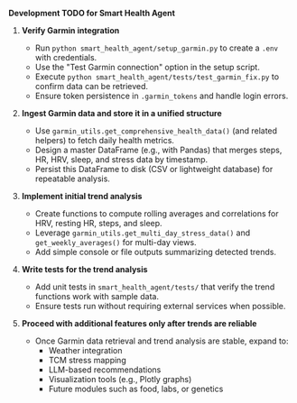 **Development TODO for Smart Health Agent**

1. **Verify Garmin integration**
   - Run `python smart_health_agent/setup_garmin.py` to create a `.env` with credentials.
   - Use the "Test Garmin connection" option in the setup script.
   - Execute `python smart_health_agent/tests/test_garmin_fix.py` to confirm data can be retrieved.
   - Ensure token persistence in `.garmin_tokens` and handle login errors.

2. **Ingest Garmin data and store it in a unified structure**
   - Use `garmin_utils.get_comprehensive_health_data()` (and related helpers) to fetch daily health metrics.
   - Design a master DataFrame (e.g., with Pandas) that merges steps, HR, HRV, sleep, and stress data by timestamp.
   - Persist this DataFrame to disk (CSV or lightweight database) for repeatable analysis.

3. **Implement initial trend analysis**
   - Create functions to compute rolling averages and correlations for HRV, resting HR, steps, and sleep.
   - Leverage `garmin_utils.get_multi_day_stress_data()` and `get_weekly_averages()` for multi-day views.
   - Add simple console or file outputs summarizing detected trends.

4. **Write tests for the trend analysis**
   - Add unit tests in `smart_health_agent/tests/` that verify the trend functions work with sample data.
   - Ensure tests run without requiring external services when possible.

5. **Proceed with additional features only after trends are reliable**
   - Once Garmin data retrieval and trend analysis are stable, expand to:
     - Weather integration
     - TCM stress mapping
     - LLM-based recommendations
     - Visualization tools (e.g., Plotly graphs)
     - Future modules such as food, labs, or genetics
